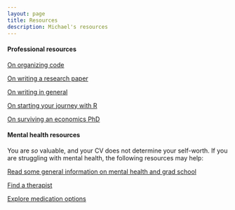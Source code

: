 ```yaml
---
layout: page
title: Resources
description: Michael's resources
---
```




#### Professional resources
[On organizing code](https://www.brown.edu/Research/Shapiro/pdfs/CodeAndData.pdf)

[On writing a research paper](https://www.brown.edu/Research/Shapiro/pdfs/foursteps.pdf)

[On writing in general](https://faculty.chicagobooth.edu/john.cochrane/research/papers/phd_paper_writing.pdf)

[On starting your journey with R](https://r4ds.had.co.nz/)

[On surviving an economics PhD](https://static1.squarespace.com/static/55c143d9e4b0cb07521c6d17/t/5b4f409f575d1ff83c2f12d8/1531920545061/PhDGuidebook.pdf)

#### Mental health resources
You are <i>so</i> valuable, and your CV does not determine your self-worth. 
If you are struggling with mental health, the following resources may help:

[Read some general information on mental health and grad school](https://www.gograd.org/resources/grad-student-mental-health/)

[Find a therapist](https://www.psychologytoday.com/us/therapists)

[Explore medication options](https://adaa.org/finding-help/treatment/medication) 



<!-- Note: this is how to write a comment in HTML. Everything in here won't show up on your webpage.-->

<!--
To increase the size of the title, use fewer # in front of the paper title.
To decrease the size of the title, use more #. 
To remove the italics, remove the * before and after the description
To remove the underline from the title, remove the <u> tags (<u> and </u>)
-->